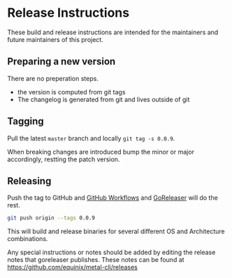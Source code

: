 # Release Instructions

These build and release instructions are intended for the maintainers and future maintainers of this project.

## Preparing a new version

There are no preperation steps.

* the version is computed from git tags
* The changelog is generated from git and lives outside of git

## Tagging

Pull the latest `master` branch and locally `git tag -s 0.0.9`.

When breaking changes are introduced bump the minor or major accordingly, restting the patch version.

## Releasing

Push the tag to GitHub and [GitHub Workflows](.github/workflows/release.yml) and [GoReleaser](.goreleaser.yml) will do the rest.

```sh
git push origin --tags 0.0.9
```

This will build and release binaries for several different OS and Architecture combinations.

Any special instructions or notes should be added by editing the release notes that goreleaser publishes. These notes can be found at https://github.com/equinix/metal-cli/releases

